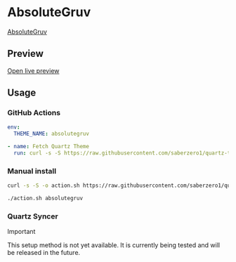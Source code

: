 # AbsoluteGruv

[AbsoluteGruv](#)

## Preview

[Open live preview](https://quartz-themes.github.io/absolutegruv/)

## Usage

### GitHub Actions

```yaml
env:
  THEME_NAME: absolutegruv
```

```yaml
- name: Fetch Quartz Theme
  run: curl -s -S https://raw.githubusercontent.com/saberzero1/quartz-themes/master/action.sh | bash -s -- $THEME_NAME
```

### Manual install

```bash
curl -s -S -o action.sh https://raw.githubusercontent.com/saberzero1/quartz-themes/master/action.sh

./action.sh absolutegruv
```

### Quartz Syncer

> [!IMPORTANT]
> This setup method is not yet available. It is currently being tested and will be released in the future.
